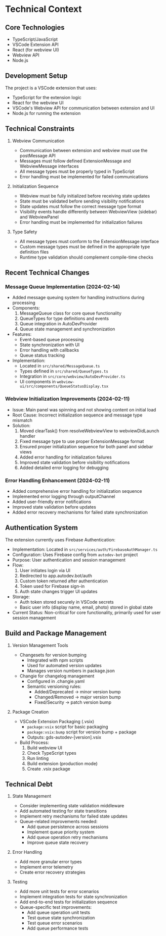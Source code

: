 # Technical Context

## Core Technologies

- TypeScript/JavaScript
- VSCode Extension API
- React (for webview UI)
- Webview API
- Node.js

## Development Setup

The project is a VSCode extension that uses:
- TypeScript for the extension logic
- React for the webview UI
- VSCode's Webview API for communication between extension and UI
- Node.js for running the extension

## Technical Constraints

1. Webview Communication
   - Communication between extension and webview must use the postMessage API
   - Messages must follow defined ExtensionMessage and WebviewMessage interfaces
   - All message types must be properly typed in TypeScript
   - Error handling must be implemented for failed communications

2. Initialization Sequence
   - Webview must be fully initialized before receiving state updates
   - State must be validated before sending visibility notifications
   - State updates must follow the correct message type format
   - Visibility events handle differently between WebviewView (sidebar) and WebviewPanel
   - Error handling must be implemented for initialization failures

3. Type Safety
   - All message types must conform to the ExtensionMessage interface
   - Custom message types must be defined in the appropriate type definition files
   - Runtime type validation should complement compile-time checks

## Recent Technical Changes

### Message Queue Implementation (2024-02-14)
- Added message queuing system for handling instructions during processing
- Components:
  1. MessageQueue class for core queue functionality
  2. QueueTypes for type definitions and events
  3. Queue integration in AutoDevProvider
  4. Queue state management and synchronization
- Features:
  - Event-based queue processing
  - State synchronization with UI
  - Error handling with callbacks
  - Queue status tracking
- Implementation:
  - Located in `src/shared/MessageQueue.ts`
  - Types defined in `src/shared/QueueTypes.ts`
  - Integration in `src/core/webview/AutoDevProvider.ts`
  - UI components in `webview-ui/src/components/QueueStatusDisplay.tsx`

### Webview Initialization Improvements (2024-02-11)
- Issue: Main panel was spinning and not showing content on initial load
- Root Cause: Incorrect initialization sequence and message type mismatch
- Solution: 
  1. Moved clearTask() from resolveWebviewView to webviewDidLaunch handler
  2. Fixed message type to use proper ExtensionMessage format
  3. Ensured proper initialization sequence for both panel and sidebar views
  4. Added error handling for initialization failures
  5. Improved state validation before visibility notifications
  6. Added detailed error logging for debugging

### Error Handling Enhancement (2024-02-11)
- Added comprehensive error handling for initialization sequence
- Implemented error logging through outputChannel
- Added user-friendly error notifications
- Improved state validation before updates
- Added error recovery mechanisms for failed state synchronization

## Authentication System

The extension currently uses Firebase Authentication:
- Implementation: Located in `src/services/auth/FirebaseAuthManager.ts`
- Configuration: Uses Firebase config from `autodev-bot` project
- Purpose: User authentication and session management
- Flow:
  1. User initiates login via UI
  2. Redirected to app.autodev.bot/auth
  3. Custom token returned after authentication
  4. Token used for Firebase sign-in
  5. Auth state changes trigger UI updates
- Storage:
  - Auth token stored securely in VSCode secrets
  - Basic user info (display name, email, photo) stored in global state
- Current Status: Non-critical for core functionality, primarily used for user session management

## Build and Package Management

1. Version Management Tools
   - Changesets for version bumping
     - Integrated with npm scripts
     - Used for automated version updates
     - Manages version numbers in package.json
   - Changie for changelog management
     - Configured in .changie.yaml
     - Semantic versioning rules:
       - Added/Deprecated -> minor version bump
       - Changed/Removed -> major version bump
       - Fixed/Security -> patch version bump

2. Package Creation
   - VSCode Extension Packaging (.vsix)
     - `package:vsix` script for basic packaging
     - `package:vsix:bump` script for version bump + package
     - Outputs: gds-autodev-[version].vsix
   - Build Process:
     1. Build webview UI
     2. Check TypeScript types
     3. Run linting
     4. Build extension (production mode)
     5. Create .vsix package

## Technical Debt

1. State Management
   - Consider implementing state validation middleware
   - Add automated testing for state transitions
   - Implement retry mechanisms for failed state updates
   - Queue-related improvements needed:
     - Add queue persistence across sessions
     - Implement queue priority system
     - Add queue operation retry mechanisms
     - Improve queue state recovery

2. Error Handling
   - Add more granular error types
   - Implement error telemetry
   - Create error recovery strategies

3. Testing
   - Add more unit tests for error scenarios
   - Implement integration tests for state synchronization
   - Add end-to-end tests for initialization sequence
   - Queue-specific test improvements:
     - Add queue operation unit tests
     - Test queue state synchronization
     - Test queue error scenarios
     - Add queue performance tests
